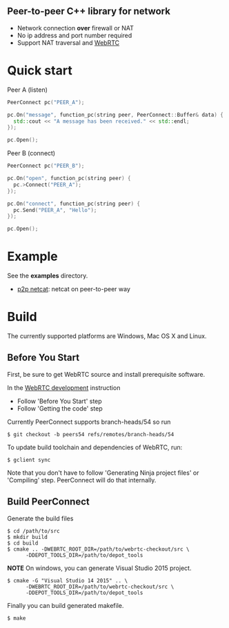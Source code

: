 ## Peer-to-peer C++ library for network

- Network connection **over** firewall or NAT
- No ip address and port number required
- Support NAT traversal and [WebRTC](https://webrtc.org)


# Quick start
Peer A (listen)
```c++
PeerConnect pc("PEER_A");

pc.On("message", function_pc(string peer, PeerConnect::Buffer& data) {
  std::cout << "A message has been received." << std::endl;
});

pc.Open();
```

Peer B (connect)
```c++
PeerConnect pc("PEER_B");

pc.On("open", function_pc(string peer) {
  pc.>Connect("PEER_A");
});

pc.On("connect", function_pc(string peer) {
  pc.Send("PEER_A", "Hello");
});

pc.Open();
```

# Example

See the **examples** directory.

* [p2p netcat](https://github.com/peersio/peerconnect/tree/master/examples/p2p_netcat): netcat on peer-to-peer way


# Build

The currently supported platforms are Windows, Mac OS X and Linux.

## Before You Start

First, be sure to get WebRTC source and install prerequisite software.

In the [WebRTC development](https://webrtc.org/native-code/development/) instruction

* Follow 'Before You Start' step
* Follow 'Getting the code' step

Currently PeerConnect supports branch-heads/54 so run

```
$ git checkout -b peers54 refs/remotes/branch-heads/54
```

To update build toolchain and dependencies of WebRTC, run:
```
$ gclient sync
```

Note that you don't have to follow 'Generating Ninja project files' or 'Compiling' step. PeerConnect will do that internally.


## Build PeerConnect

Generate the build files
```
$ cd /path/to/src
$ mkdir build
$ cd build
$ cmake .. -DWEBRTC_ROOT_DIR=/path/to/webrtc-checkout/src \
      -DDEPOT_TOOLS_DIR=/path/to/depot_tools
```
**NOTE** On windows, you can generate Visual Studio 2015 project.
```
$ cmake -G "Visual Studio 14 2015" .. \
      -DWEBRTC_ROOT_DIR=/path/to/webrtc-checkout/src \
      -DDEPOT_TOOLS_DIR=/path/to/depot_tools
```
Finally you can build generated makefile.
```
$ make
```

